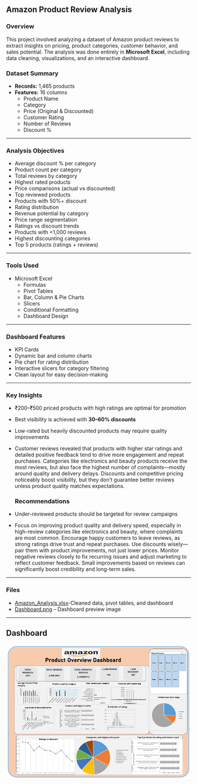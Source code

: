 
##  Amazon Product Review Analysis

###  Overview

This project involved analyzing a dataset of Amazon product reviews to extract insights on pricing, product categories, customer behavior, and sales potential. The analysis was done entirely in **Microsoft Excel**, including data cleaning, visualizations, and an interactive dashboard.

###  Dataset Summary

- **Records:** 1,465 products  
- **Features:** 16 columns  
  - Product Name  
  - Category  
  - Price (Original & Discounted)  
  - Customer Rating  
  - Number of Reviews  
  - Discount %

---

###  Analysis Objectives

- Average discount % per category  
- Product count per category  
- Total reviews by category  
- Highest rated products  
- Price comparisons (actual vs discounted)  
- Top reviewed products  
- Products with 50%+ discount  
- Rating distribution  
- Revenue potential by category  
- Price range segmentation  
- Ratings vs discount trends  
- Products with <1,000 reviews  
- Highest discounting categories  
- Top 5 products (ratings + reviews)

---

###  Tools Used

- Microsoft Excel  
  - Formulas  
  - Pivot Tables  
  - Bar, Column & Pie Charts  
  - Slicers  
  - Conditional Formatting  
  - Dashboard Design

---

###  Dashboard Features

- KPI Cards  
- Dynamic bar and column charts  
- Pie chart for rating distribution  
- Interactive slicers for category filtering  
- Clean layout for easy decision-making

---

###  Key Insights

- ₹200–₹500 priced products with high ratings are optimal for promotion  
- Best visibility is achieved with **30–60% discounts**  
- Low-rated but heavily discounted products may require quality improvements
- Customer reviews revealed that products with higher star ratings and detailed positive feedback tend to drive more engagement and repeat purchases. Categories like electronics and beauty products receive the most reviews, but also face the highest number of complaints—mostly around quality and delivery delays. Discounts and competitive pricing noticeably boost visibility, but they don’t guarantee better reviews unless product quality matches expectations.

  ### Recommendations
- Under-reviewed products should be targeted for review campaigns
- Focus on improving product quality and delivery speed, especially in high-review categories like electronics and beauty, where complaints are most common. Encourage happy customers to leave reviews, as strong ratings drive trust and repeat purchases. Use discounts wisely—pair them with product improvements, not just lower prices. Monitor negative reviews closely to fix recurring issues and adjust marketing to reflect customer feedback. Small improvements based on reviews can significantly boost credibility and long-term sales. 

---

###  Files

- [Amazon_Analysis.xlsx](./Amazon_Analysis.xlsx)-Cleaned data, pivot tables, and dashboard  
- [Dashboard.png](./Dashboard.png) – Dashboard preview image

---
## Dashboard
![ExcelDashboard](Dashboard.png)

